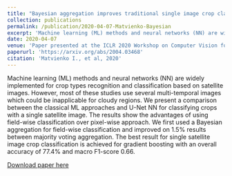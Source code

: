 ```yaml
---
title: "Bayesian aggregation improves traditional single image crop classification approaches"
collection: publications
permalink: /publication/2020-04-07-Matvienko-Bayesian
excerpt: 'Machine learning (ML) methods and neural networks (NN) are widely implemented for crop types recognition and classification based on satellite images.'
date: 2020-04-07
venue: 'Paper presented at the ICLR 2020 Workshop on Computer Vision for Agriculture (CV4A)'
paperurl: 'https://arxiv.org/abs/2004.03468'
citation: 'Matvienko I., et al, 2020'
---
```

Machine learning (ML) methods and neural networks (NN) are widely implemented for crop types recognition and classification based on satellite images. However, most of these studies use several multi-temporal images which could be inapplicable for cloudy regions. We present a comparison between the classical ML approaches and U-Net NN for classifying crops with a single satellite image. The results show the advantages of using field-wise classification over pixel-wise approach. We first used a Bayesian aggregation for field-wise classification and improved on 1.5% results between majority voting aggregation. The best result for single satellite image crop classification is achieved for gradient boosting with an overall accuracy of 77.4% and macro F1-score 0.66. 

[Download paper here](http://academicpages.github.io/files/paper1.pdf)

